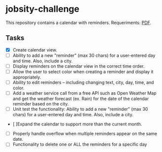 # jobsity-challenge

This repository contains a calendar with reminders. Requeriments: [PDF](/Requirements.pdf).

## Tasks

- [x] Create calendar view.
- [ ] Ability to add a new "reminder" (max 30 chars) for a user-entered day and time. Also, include a city.
- [ ] Display reminders on the calendar view in the correct time order.
- [ ] Allow the user to select color when creating a reminder and display it appropriately.
- [ ] Ability to edit reminders – including changing text, city, day, time, and color.
- [ ] Add a weather service call from a free API such as Open Weather Map and get the weather forecast (ex. Rain) for the date of the calendar reminder based on the city.
- [ ] Unit test the functionality: Ability to add a new "reminder" (max 30 chars) for a user-entered day and time. Also, include a city.
- [ ]Expand the calendar to support more than the current month.
- [ ] Properly handle overflow when multiple reminders appear on the same date.
- [ ] Functionality to delete one or ALL the reminders for a specific day

